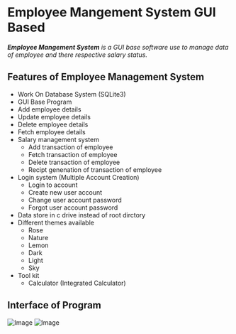 # Employee Mangement System GUI Based

_**Employee Mangement System** is a GUI base software use to manage data of employee and there respective salary status._

## Features of Employee Management System

- Work On Database System (SQLite3)
- GUI Base Program
- Add employee details 
- Update employee details
- Delete employee details
- Fetch employee details
- Salary management system
    - Add transaction of employee
    - Fetch transaction of employee
    - Delete transaction of employee
    - Recipt genenation of transaction of employee
- Login system (Multiple Account Creation)
    - Login to account 
    - Create new user account 
    - Change user account password
    - Forgot user account password
- Data store in c drive instead of root dirctory
- Different themes available 
    - Rose 
    - Nature
    - Lemon
    - Dark
    - Light
    - Sky
- Tool kit 
    - Calculator (Integrated Calculator)

## Interface of Program
<img src="https://raw.githubusercontent.com/DeveloperSwastik/Python-Project-Employee-Mangement-System-GUI-Based/main/Snapshots/User%20Interface%20of%20Employee%20Management%20System%20-%20Control%20Center.png?token=GHSAT0AAAAAABTDOJFRKUCRVD33AWVV6VQQYSGZSRA" alt="Image">
<img src="https://raw.githubusercontent.com/DeveloperSwastik/Python-Project-Employee-Mangement-System-GUI-Based/main/Snapshots/User%20Interface%20of%20Salary%20Management%20System%20-%20Control%20Center.png?token=GHSAT0AAAAAABTDOJFRJAS52MMQDAUSX33AYSGZTZA" alt="Image">
